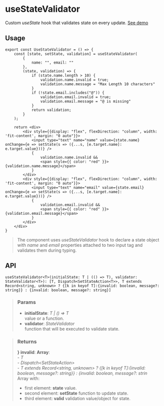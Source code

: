 # useStateValidator
Custom _useState_ hook that validates state on every update. [See demo](https://ndriadev.github.io/react-tools/#/hooks/state/useStateValidator)

## Usage

```tsx
export const UseStateValidator = () => {
	const [state, setState, validation] = useStateValidator(
		{
			name: "", email: ""
		},
		(state, validation) => {
			if (state.name.length > 10) {
				validation.name.invalid = true;
				validation.name.message = "Max Length 10 characters"
			}
			if (!state.email.includes("@")) {
				validation.email.invalid = true;
				validation.email.message = "@ is missing"
			}
			return validation;
		}
	);

	return <div>
		<div style={{display: "flex", flexDirection: "column", width: 'fit-content', margin: "0 auto"}}>
			<input type="text" name="name" value={state.name} onChange={e => setState(s => ({...s, [e.target.name]: e.target.value}))} />
			{
				validation.name.invalid &&
				<span style={{ color: "red" }}>{validation.name.message}</span>
			}
		</div>
		<div style={{display: "flex", flexDirection: "column", width: 'fit-content', margin: "0 auto"}}>
			<input type="text" name="email" value={state.email} onChange={e => setState(s => ({...s, [e.target.name]: e.target.value}))} />
			{
				validation.email.invalid &&
				<span style={{ color: "red" }}>{validation.email.message}</span>
			}
		</div>
	</div>
}
```

> The component uses _useStateValidator_ hook to declare a state object with _name_ and _email_ properties attached to two input tag and validates them during typing.


## API

```tsx
useStateValidator<T>(initialState: T | (() => T), validator: StateValidator<T>): [T, Dispatch<SetStateAction<T>>, T extends Record<string, unknown> ? {[k in keyof T]:{invalid: boolean, message?: string}} : {invalid: boolean, message?: string}]
```

> ### Params
>
> - __initialState__: _T | () => T_  
value or a function.
> - __validator__: _StateValidator_  
function that will be executed to validate state.
>

> ### Returns
>
> __} invalid__:  __Array__:  
    - _T_  
    - _Dispatch<SetStateAction<T>>_  
    - _T extends Record<string, unknown> ? {[k in keyof T]:{invalid: boolean, message?: string}} : {invalid: boolean, message?: strin_  
> Array with:
> - first element: __state__ value.
> - second element: __setState__ function to update state.
> - third element: __valid__ validation value/object for state.
>